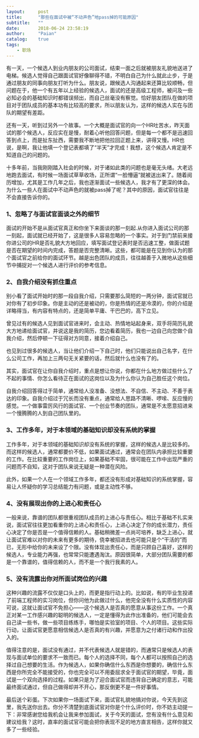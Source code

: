 ```yaml
---
layout:     post
title:      "那些在面试中被“不动声色”地pass掉的可能原因"
subtitle:   ""
date:       2018-06-24 23:58:19
author:     "Paian"
catalog:    true
tags:
    - 职场
---
```


有一天，一个候选人到业内朋友的公司面试，结束一面之后就被朋友礼貌地送进了电梯。候选人觉得自己跟面试官好像聊得不错，不明白自己为什么就此止步，于是通过朋友的同事向朋友打听为什么。朋友说，跟候选人沟通起来还算比较顺畅，但问题在于，他一个有五年以上经验的候选人，面试的还是高级工程师，被问及一些必知必会的基础知识时都错误频出，而自己丝毫没有察觉。恰好朋友团队在做的项目对于团队成员的基本功有比较高的要求，所以朋友认为，这样的候选人实在与团队的期望有差距。

还有一天，听到过另外一个故事。一个大概是面试官的向一个HR吐苦水，昨天面试的那个候选人，反应实在是慢，耐着心听他回答问题，但是每一个都不是迅速回答到点上，而是扯东扯西，需要我不断地把他拉回正题上来，讲得又慢。HR也说，是啊，我让他填一个登记表都填了“半天”才完成！我想，这个候选人肯定是不知道自己的问题的。

十多年前，当我刚刚踏入社会的时候，对于诸如此类的问题也是毫无头绪。大老远地跑去面试，有时候一场面试草草收场，正所谓“一脸懵逼”就被送出来了。随着阅历增加，尤其是工作几年之后，我也逐渐面试一些候选人，我才有了更深的体会。为什么一些人在面试中不动声色的就被pass掉了呢？其中的原因，面试官往往是不会直接告诉你的。

### 1、忽略了与面试官面谈之外的细节

面试的开始不是从面试官真正和你坐下来面谈的那一刻起.从你进入面试公司的那一刻起，面试就已经开始了，这是很多人容易忽略的一个事实。对于到门禁前来接你进公司的HR是否礼貌大方地回应，填写面试登记表时是否迅速工整，做面试题是否在期望的时间内完成，答题是否完整清晰。这些，都可能是在见到你认为的那个面试官之前给你的面试环节。越是出色团队的成员，往往越善于入微地从这些细节中捕捉对一个候选人进行评价的参考信息。

### 2、自我介绍没有抓住重点

别小看了面试开始时的那一段自我介绍，只需要那么简短的一两分钟，面试官就已对你有了初步印象。你是主动的还是被动的，你是热情的还是冷漠的，你的介绍是详略得当，有内容有特点的，还是简单平庸、干巴巴的，高下立见。

曾见过有的候选人见到面试官进来时，会主动、热情地站起身来，双手将简历礼貌大方地递给面试官，并说这是我的简历，您边看着简历，我也一边自己向您做个自我介绍，然后停顿一下征得对方同意，接着介绍自己。

也见到过很多的候选人，当让他们介绍一下自己时，他们只能说出自己名字，在什么公司工作，再加上三两句无关紧要的话，然后就什么也没有了的。

其实，面试官在让你自我介绍时，重点是想让你说，你都在什么地方做过些什么了不起的事情、你怎么看待正在面试的这岗位以及为什么你认为自己胜任这个岗位。

自我介绍回答得过于简单，通常给人没准备、没想法、不自信、不主动、不善于表达的印象。自我介绍过于冗长而没有重点，通常给人思路不清晰、啰嗦、反应慢的感觉。一个做事雷厉风行的面试官、一个创业节奏的团队，通常是不太愿意招进来一个慢腾腾的人到自己团队里的。

### 3、工作多年，对于本领域的基础知识却没有系统的掌握

工作多年，对于本领域的基础知识却没有系统的掌握，这样的候选人是比较多的。而这样的候选人，通常都要价不低，如果面试通过，通常会在团队内承担比较重要的工作。在比较重要的工作岗位上，如果基础不牢固，很可能在工作中出现严重的问题而不自知，这对于团队来说无疑是一种潜在风险。

此外，如果一个人在一个领域工作多年，都还没有形成对基础知识的系统掌握，容易让人怀疑你的学习总结能力有问题，或是主动性不够。

### 4、没有展现出你的上进心和责任心

一般来说，靠谱的团队都很重视团队成员的上进心与责任心。相比于基础不扎实来说，面试官往往更加看重你的上进心和责任心，上进心决定了你的成长潜力，责任心决定了你是否是一个值得信赖的人。基础稍微差一点尚可培养，缺乏上进心，就让面试官难以对你的未来有更多的期待，侥幸被招进去也可能只是个“干活的”而已，无形中给你的未来设了个限。没有体现出责任心，而是只顾自己喜好，这样的候选人，专业能力再强，也常常只能遭遇淘汰。原因很简单，大部分团队需要的都是一个靠谱的，值得信赖的人，而不是一个我行我素的人。

### 5、没有流露出你对所面试岗位的兴趣

这种兴趣的流露不仅仅是口头上的，而更是指行动上的。比如说，有的毕业生投递了前端工程师的实习岗位，但你问他为此做过什么，他完全没有什么实质性的内容可说，这就让面试官不免担心——这个候选人是否真的愿意从事这份工作。一个真正对某一工作感兴趣的聪明的候选人，一定是懂得为此作出准备的，他们可能会去自己读一些书，做一些项目练练手，哪怕是实验室的项目、个人的项目。这些实际行动，让面试官更愿意相信候选人是否真的有兴趣，并愿意为之付诸行动和作出投入的。

值得注意的是，面试没有通过，并不代表候选人就是错的，而通常只是候选人的表现与面试单位的要求不一致而已。每个人的选择不同，每个人都可以按照自己的选择过自己想要的生活。作为候选人，如果你确信什么东西是你想要的，确信什么东西是你所完全不能接受的，你也完全可以不用委屈求全于面试官的期望，毕竟，面试是一个双向选择的过程。如果只是为了迎合面试官而违背自己确定的意志，可能最终面试通过，但自己做得却并不开心，那反倒更不是一件好事情。

最后送个彩蛋。下次如果你一场面试下来，面试官礼貌地搞对你说，今天先到这里，我先送你出去。你分不清楚到底面试官对你是个什么评价时，你不妨主动提一下：非常感谢您给我机会让我来参加面试，关于今天的面试，您有没有什么意见和建议给我？这时，直率的面试官可能会把你表现不足的地方直言相告，这样你就又多了一些经验。
